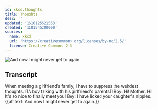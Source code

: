 ```yaml
---
id: xkcd.thoughts
title: Thoughts
desc: ''
updated: '1616125521553'
created: '1181545200000'
sources:
  name: xkcd
  url: 'https://creativecommons.org/licenses/by-nc/2.5/'
  license: Creative Commons 2.5
---
```

![And now I might never get to again.](https://imgs.xkcd.com/comics/thoughts.png)

## Transcript
When meeting a girlfriend's family, I have to suppress the weirdest thoughts.
[[A boy talking with his girlfriend's parents]]
Boy: Hi!
Mother: Hi! It's so nice to finally meet you!
Boy: I have licked your daughter's nipples.
{{alt text: And now I might never get to again.}}
